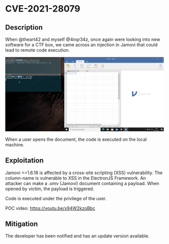 # CVE-2021-28079

## Description
When @theart42 and myself @4nqr34z, once again were looking into new software for a CTF box, we came across
an injection in Jamovi that could lead to remote code execution.


![TimeLine](pictures/jamovi.png)

When a user opens the document, the code is executed on the local machine.

## Exploitation
Jamovi <=1.6.18 is affected by a cross-site scripting (XSS) vulnerability. The column-name is vulnerable to XSS in the ElectronJS Framework. 
An attacker can make a .omv (Jamovi) document containing a payload. When opened by victim, the payload is triggered.



Code is executed under the privilege of the user.

POC video:
https://youtu.be/x94W2kzoBbc

## Mitigation
The developer has been notified and has an update version available.
